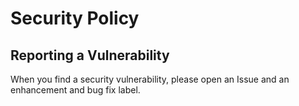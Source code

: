 # Security Policy

## Reporting a Vulnerability

When you find a security vulnerability, please open an Issue and an enhancement and bug fix label.

